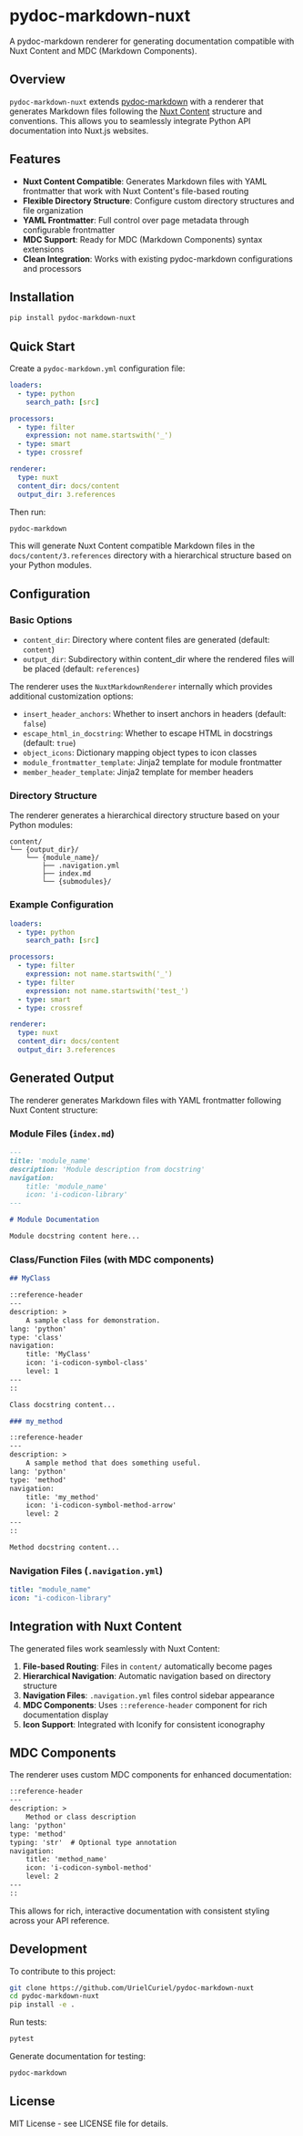 # pydoc-markdown-nuxt

A pydoc-markdown renderer for generating documentation compatible with Nuxt Content and MDC (Markdown Components).

## Overview

`pydoc-markdown-nuxt` extends [pydoc-markdown](https://github.com/NiklasRosenstein/pydoc-markdown) with a renderer that generates Markdown files following the [Nuxt Content](https://content.nuxtjs.org/) structure and conventions. This allows you to seamlessly integrate Python API documentation into Nuxt.js websites.

## Features

- **Nuxt Content Compatible**: Generates Markdown files with YAML frontmatter that work with Nuxt Content's file-based routing
- **Flexible Directory Structure**: Configure custom directory structures and file organization
- **YAML Frontmatter**: Full control over page metadata through configurable frontmatter
- **MDC Support**: Ready for MDC (Markdown Components) syntax extensions
- **Clean Integration**: Works with existing pydoc-markdown configurations and processors

## Installation

```bash
pip install pydoc-markdown-nuxt
```

## Quick Start

Create a `pydoc-markdown.yml` configuration file:

```yaml
loaders:
  - type: python
    search_path: [src]

processors:
  - type: filter
    expression: not name.startswith('_')
  - type: smart
  - type: crossref

renderer:
  type: nuxt
  content_dir: docs/content
  output_dir: 3.references
```

Then run:

```bash
pydoc-markdown
```

This will generate Nuxt Content compatible Markdown files in the `docs/content/3.references` directory with a hierarchical structure based on your Python modules.

## Configuration

### Basic Options

- `content_dir`: Directory where content files are generated (default: `content`)
- `output_dir`: Subdirectory within content_dir where the rendered files will be placed (default: `references`)

The renderer uses the `NuxtMarkdownRenderer` internally which provides additional customization options:

- `insert_header_anchors`: Whether to insert anchors in headers (default: `false`)
- `escape_html_in_docstring`: Whether to escape HTML in docstrings (default: `true`)
- `object_icons`: Dictionary mapping object types to icon classes
- `module_frontmatter_template`: Jinja2 template for module frontmatter
- `member_header_template`: Jinja2 template for member headers

### Directory Structure

The renderer generates a hierarchical directory structure based on your Python modules:

```
content/
└── {output_dir}/
    └── {module_name}/
        ├── .navigation.yml
        ├── index.md
        └── {submodules}/
```

### Example Configuration

```yaml
loaders:
  - type: python
    search_path: [src]

processors:
  - type: filter
    expression: not name.startswith('_')
  - type: filter
    expression: not name.startswith('test_')
  - type: smart
  - type: crossref

renderer:
  type: nuxt
  content_dir: docs/content
  output_dir: 3.references
```

## Generated Output

The renderer generates Markdown files with YAML frontmatter following Nuxt Content structure:

### Module Files (`index.md`)
```markdown
---
title: 'module_name'
description: 'Module description from docstring'
navigation:
    title: 'module_name'
    icon: 'i-codicon-library'
---

# Module Documentation

Module docstring content here...
```

### Class/Function Files (with MDC components)
```markdown
## MyClass

::reference-header
---
description: >
    A sample class for demonstration.
lang: 'python'
type: 'class'
navigation:
    title: 'MyClass'
    icon: 'i-codicon-symbol-class'
    level: 1
---
::

Class docstring content...

### my_method

::reference-header
---
description: >
    A sample method that does something useful.
lang: 'python'
type: 'method'
navigation:
    title: 'my_method'
    icon: 'i-codicon-symbol-method-arrow'
    level: 2
---
::

Method docstring content...
```

### Navigation Files (`.navigation.yml`)
```yaml
title: "module_name"
icon: "i-codicon-library"
```

## Integration with Nuxt Content

The generated files work seamlessly with Nuxt Content:

1. **File-based Routing**: Files in `content/` automatically become pages
2. **Hierarchical Navigation**: Automatic navigation based on directory structure
3. **Navigation Files**: `.navigation.yml` files control sidebar appearance
4. **MDC Components**: Uses `::reference-header` component for rich documentation display
5. **Icon Support**: Integrated with Iconify for consistent iconography

## MDC Components

The renderer uses custom MDC components for enhanced documentation:

```markdown
::reference-header
---
description: >
    Method or class description
lang: 'python'
type: 'method'
typing: 'str'  # Optional type annotation
navigation:
    title: 'method_name'
    icon: 'i-codicon-symbol-method'
    level: 2
---
::
```

This allows for rich, interactive documentation with consistent styling across your API reference.

## Development

To contribute to this project:

```bash
git clone https://github.com/UrielCuriel/pydoc-markdown-nuxt
cd pydoc-markdown-nuxt
pip install -e .
```

Run tests:

```bash
pytest
```

Generate documentation for testing:

```bash
pydoc-markdown
```

## License

MIT License - see LICENSE file for details.
